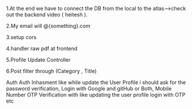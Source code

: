 1.At the end we have to connect the DB from the local to the atlas-->check out the backend video ( heitesh ).

2.My email will @{something}.com

3.setup cors

4.handler raw pdf at frontend

5.Profile Update Controller

6.Post filter through (Category , Title)

Auth
    Auth Inhasment like while update the User Profile i should ask for the password verification,
    Login with Google and gitHub or Both,
    Mobile Number OTP Verification with like updating the user profile login with OTP etc
